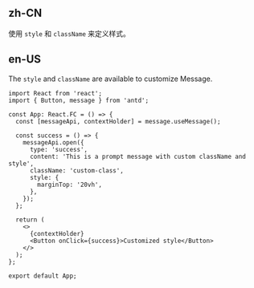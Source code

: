 ## zh-CN

使用 `style` 和 `className` 来定义样式。

## en-US

The `style` and `className` are available to customize Message.
```tsx
import React from 'react';
import { Button, message } from 'antd';

const App: React.FC = () => {
  const [messageApi, contextHolder] = message.useMessage();

  const success = () => {
    messageApi.open({
      type: 'success',
      content: 'This is a prompt message with custom className and style',
      className: 'custom-class',
      style: {
        marginTop: '20vh',
      },
    });
  };

  return (
    <>
      {contextHolder}
      <Button onClick={success}>Customized style</Button>
    </>
  );
};

export default App;
```
